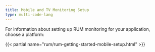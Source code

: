 ```yaml
---
title: Mobile and TV Monitoring Setup
type: multi-code-lang
---
```


For information about setting up RUM monitoring for your application, choose a platform:

{{< partial name="rum/rum-getting-started-mobile-setup.html" >}}